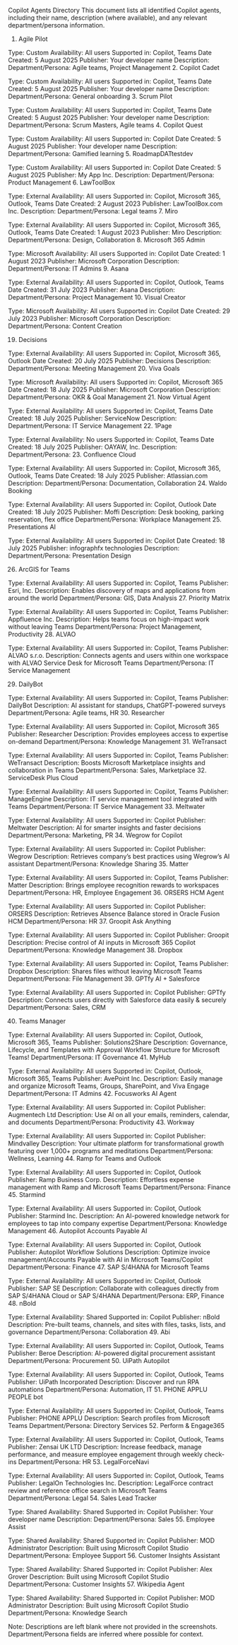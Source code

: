 
Copilot Agents Directory
This document lists all identified Copilot agents, including their name, description (where available), and any relevant department/persona information.

1. Agile Pilot

Type: Custom
Availability: All users
Supported in: Copilot, Teams
Date Created: 5 August 2025
Publisher: Your developer name
Description:
Department/Persona: Agile teams, Project Management
2. Copilot Cadet

Type: Custom
Availability: All users
Supported in: Copilot, Teams
Date Created: 5 August 2025
Publisher: Your developer name
Description:
Department/Persona: General onboarding
3. Scrum Pilot

Type: Custom
Availability: All users
Supported in: Copilot, Teams
Date Created: 5 August 2025
Publisher: Your developer name
Description:
Department/Persona: Scrum Masters, Agile teams
4. Copilot Quest

Type: Custom
Availability: All users
Supported in: Copilot
Date Created: 5 August 2025
Publisher: Your developer name
Description:
Department/Persona: Gamified learning
5. RoadmapDATtestdev

Type: Custom
Availability: All users
Supported in: Copilot
Date Created: 5 August 2025
Publisher: My App Inc.
Description:
Department/Persona: Product Management
6. LawToolBox

Type: External
Availability: All users
Supported in: Copilot, Microsoft 365, Outlook, Teams
Date Created: 2 August 2023
Publisher: LawToolBox.com Inc.
Description:
Department/Persona: Legal teams
7. Miro

Type: External
Availability: All users
Supported in: Copilot, Microsoft 365, Outlook, Teams
Date Created: 1 August 2023
Publisher: Miro
Description:
Department/Persona: Design, Collaboration
8. Microsoft 365 Admin

Type: Microsoft
Availability: All users
Supported in: Copilot
Date Created: 1 August 2023
Publisher: Microsoft Corporation
Description:
Department/Persona: IT Admins
9. Asana

Type: External
Availability: All users
Supported in: Copilot, Outlook, Teams
Date Created: 31 July 2023
Publisher: Asana
Description:
Department/Persona: Project Management
10. Visual Creator

Type: Microsoft
Availability: All users
Supported in: Copilot
Date Created: 29 July 2023
Publisher: Microsoft Corporation
Description:
Department/Persona: Content Creation

19. Decisions

Type: External
Availability: All users
Supported in: Copilot, Microsoft 365, Outlook
Date Created: 20 July 2025
Publisher: Decisions
Description:
Department/Persona: Meeting Management
20. Viva Goals

Type: Microsoft
Availability: All users
Supported in: Copilot, Microsoft 365
Date Created: 18 July 2025
Publisher: Microsoft Corporation
Description:
Department/Persona: OKR & Goal Management
21. Now Virtual Agent

Type: External
Availability: All users
Supported in: Copilot, Teams
Date Created: 18 July 2025
Publisher: ServiceNow
Description:
Department/Persona: IT Service Management
22. 1Page

Type: External
Availability: No users
Supported in: Copilot, Teams
Date Created: 18 July 2025
Publisher: OAYAW, Inc.
Description:
Department/Persona:
23. Confluence Cloud

Type: External
Availability: All users
Supported in: Copilot, Microsoft 365, Outlook, Teams
Date Created: 18 July 2025
Publisher: Atlassian.com
Description:
Department/Persona: Documentation, Collaboration
24. Waldo Booking

Type: External
Availability: All users
Supported in: Copilot, Outlook
Date Created: 18 July 2025
Publisher: Moffi
Description: Desk booking, parking reservation, flex office
Department/Persona: Workplace Management
25. Presentations AI

Type: External
Availability: All users
Supported in: Copilot
Date Created: 18 July 2025
Publisher: infographfx technologies
Description:
Department/Persona: Presentation Design

26. ArcGIS for Teams

Type: External
Availability: All users
Supported in: Copilot, Teams
Publisher: Esri, Inc.
Description: Enables discovery of maps and applications from around the world
Department/Persona: GIS, Data Analysis
27. Priority Matrix

Type: External
Availability: All users
Supported in: Copilot, Teams
Publisher: Appfluence Inc.
Description: Helps teams focus on high-impact work without leaving Teams
Department/Persona: Project Management, Productivity
28. ALVAO

Type: External
Availability: All users
Supported in: Copilot, Teams
Publisher: ALVAO s.r.o.
Description: Connects agents and users within one workspace with ALVAO Service Desk for Microsoft Teams
Department/Persona: IT Service Management

29. DailyBot

Type: External
Availability: All users
Supported in: Copilot, Teams
Publisher: DailyBot
Description: AI assistant for standups, ChatGPT-powered surveys
Department/Persona: Agile teams, HR
30. Researcher

Type: External
Availability: All users
Supported in: Copilot, Microsoft 365
Publisher: Researcher
Description: Provides employees access to expertise on-demand
Department/Persona: Knowledge Management
31. WeTransact

Type: External
Availability: All users
Supported in: Copilot, Teams
Publisher: WeTransact
Description: Boosts Microsoft Marketplace insights and collaboration in Teams
Department/Persona: Sales, Marketplace
32. ServiceDesk Plus Cloud

Type: External
Availability: All users
Supported in: Copilot, Teams
Publisher: ManageEngine
Description: IT service management tool integrated with Teams
Department/Persona: IT Service Management
33. Meltwater

Type: External
Availability: All users
Supported in: Copilot
Publisher: Meltwater
Description: AI for smarter insights and faster decisions
Department/Persona: Marketing, PR
34. Wegrow for Copilot

Type: External
Availability: All users
Supported in: Copilot
Publisher: Wegrow
Description: Retrieves company’s best practices using Wegrow’s AI assistant
Department/Persona: Knowledge Sharing
35. Matter

Type: External
Availability: All users
Supported in: Copilot, Teams
Publisher: Matter
Description: Brings employee recognition rewards to workspaces
Department/Persona: HR, Employee Engagement
36. ORSERS HCM Agent

Type: External
Availability: All users
Supported in: Copilot
Publisher: ORSERS
Description: Retrieves Absence Balance stored in Oracle Fusion HCM
Department/Persona: HR
37. Groopit Ask Anything

Type: External
Availability: All users
Supported in: Copilot
Publisher: Groopit
Description: Precise control of AI inputs in Microsoft 365 Copilot
Department/Persona: Knowledge Management
38. Dropbox

Type: External
Availability: All users
Supported in: Copilot, Teams
Publisher: Dropbox
Description: Shares files without leaving Microsoft Teams
Department/Persona: File Management
39. GPTfy AI + Salesforce

Type: External
Availability: All users
Supported in: Copilot
Publisher: GPTfy
Description: Connects users directly with Salesforce data easily & securely
Department/Persona: Sales, CRM

40. Teams Manager

Type: External
Availability: All users
Supported in: Copilot, Outlook, Microsoft 365, Teams
Publisher: Solutions2Share
Description: Governance, Lifecycle, and Templates with Approval Workflow Structure for Microsoft Teams!
Department/Persona: IT Governance
41. MyHub

Type: External
Availability: All users
Supported in: Copilot, Outlook, Microsoft 365, Teams
Publisher: AvePoint Inc.
Description: Easily manage and organize Microsoft Teams, Groups, SharePoint, and Viva Engage
Department/Persona: IT Admins
42. Focusworks AI Agent

Type: External
Availability: All users
Supported in: Copilot
Publisher: Augmentech Ltd
Description: Use AI on all your emails, reminders, calendar, and documents
Department/Persona: Productivity
43. Workway

Type: External
Availability: All users
Supported in: Copilot
Publisher: Mindvalley
Description: Your ultimate platform for transformational growth featuring over 1,000+ programs and meditations
Department/Persona: Wellness, Learning
44. Ramp for Teams and Outlook

Type: External
Availability: All users
Supported in: Copilot, Outlook
Publisher: Ramp Business Corp.
Description: Effortless expense management with Ramp and Microsoft Teams
Department/Persona: Finance
45. Starmind

Type: External
Availability: All users
Supported in: Copilot, Outlook
Publisher: Starmind Inc.
Description: An AI-powered knowledge network for employees to tap into company expertise
Department/Persona: Knowledge Management
46. Autopilot Accounts Payable AI

Type: External
Availability: All users
Supported in: Copilot, Outlook
Publisher: Autopilot Workflow Solutions
Description: Optimize invoice management/Accounts Payable with AI in Microsoft Teams/Copilot
Department/Persona: Finance
47. SAP S/4HANA for Microsoft Teams

Type: External
Availability: All users
Supported in: Copilot, Outlook
Publisher: SAP SE
Description: Collaborate with colleagues directly from SAP S/4HANA Cloud or SAP S/4HANA
Department/Persona: ERP, Finance
48. nBold

Type: External
Availability: Shared
Supported in: Copilot
Publisher: nBold
Description: Pre-built teams, channels, and sites with files, tasks, lists, and governance
Department/Persona: Collaboration
49. Abi

Type: External
Availability: All users
Supported in: Copilot, Outlook, Teams
Publisher: Beroe
Description: AI-powered digital procurement assistant
Department/Persona: Procurement
50. UiPath Autopilot

Type: External
Availability: All users
Supported in: Copilot, Outlook, Teams
Publisher: UiPath Incorporated
Description: Discover and run RPA automations
Department/Persona: Automation, IT
51. PHONE APPLU PEOPLE bot

Type: External
Availability: All users
Supported in: Copilot, Outlook, Teams
Publisher: PHONE APPLU
Description: Search profiles from Microsoft Teams
Department/Persona: Directory Services
52. Perform & Engage365

Type: External
Availability: All users
Supported in: Copilot, Outlook, Teams
Publisher: Zensai UK LTD
Description: Increase feedback, manage performance, and measure employee engagement through weekly check-ins
Department/Persona: HR
53. LegalForceNavi

Type: External
Availability: All users
Supported in: Copilot, Outlook, Teams
Publisher: LegalOn Technologies Inc.
Description: LegalForce contract review and reference office search in Microsoft Teams
Department/Persona: Legal
54. Sales Lead Tracker

Type: Shared
Availability: Shared
Supported in: Copilot
Publisher: Your developer name
Description:
Department/Persona: Sales
55. Employee Assist

Type: Shared
Availability: Shared
Supported in: Copilot
Publisher: MOD Administrator
Description: Built using Microsoft Copilot Studio
Department/Persona: Employee Support
56. Customer Insights Assistant

Type: Shared
Availability: Shared
Supported in: Copilot
Publisher: Alex Grover
Description: Built using Microsoft Copilot Studio
Department/Persona: Customer Insights
57. Wikipedia Agent

Type: Shared
Availability: Shared
Supported in: Copilot
Publisher: MOD Administrator
Description: Built using Microsoft Copilot Studio
Department/Persona: Knowledge Search

Note: Descriptions are left blank where not provided in the screenshots. Department/Persona fields are inferred where possible for context.
